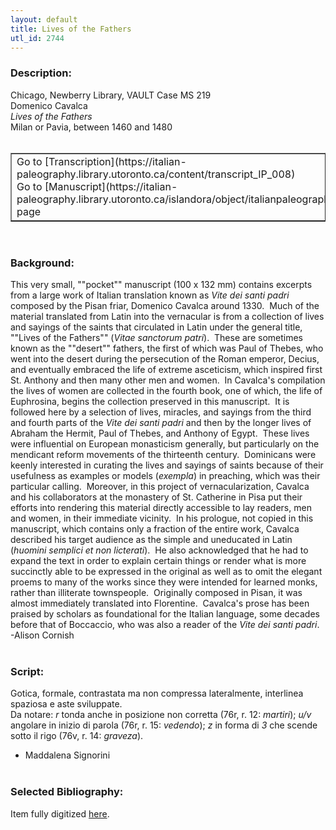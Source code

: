 ```yaml
---
layout: default
title: Lives of the Fathers
utl_id: 2744
---
```


### Description:

Chicago, Newberry Library, VAULT Case MS 219<br>
Domenico Cavalca<br>
_Lives of the Fathers_<br>
Milan or Pavia, between 1460 and 1480<br>
 <br>
<table border=""0.5"" cellpadding=""1"" cellspacing=""1"" style=""width: 200px; background-color:#F8F8F8;""><tbody><tr><td>Go to [Transcription](https://italian-paleography.library.utoronto.ca/content/transcript_IP_008)<br>
Go to [Manuscript](https://italian-paleography.library.utoronto.ca/islandora/object/italianpaleography%3AIP_008) page</td></tr></tbody></table> <br>


### Background:

This very small, ""pocket"" manuscript (100 x 132 mm) contains excerpts from a large work of Italian translation known as _Vite dei santi padri_ composed by the Pisan friar, Domenico Cavalca around 1330.  Much of the material translated from Latin into the vernacular is from a collection of lives and sayings of the saints that circulated in Latin under the general title, ""Lives of the Fathers"" (_Vitae sanctorum patri_).  These are sometimes known as the ""desert"" fathers, the first of which was Paul of Thebes, who went into the desert during the persecution of the Roman emperor, Decius, and eventually embraced the life of extreme asceticism, which inspired first St. Anthony and then many other men and women.  In Cavalca's compilation the lives of women are collected in the fourth book, one of which, the life of Euphrosina, begins the collection preserved in this manuscript.  It is followed here by a selection of lives, miracles, and sayings from the third and fourth parts of the _Vite dei santi padri_ and then by the longer lives of Abraham the Hermit, Paul of Thebes, and Anthony of Egypt.  These lives were influential on European monasticism generally, but particularly on the mendicant reform movements of the thirteenth century.  Dominicans were keenly interested in curating the lives and sayings of saints because of their usefulness as examples or models (_exempla_) in preaching, which was their particular calling.  Moreover, in this project of vernacularization, Cavalca and his collaborators at the monastery of St. Catherine in Pisa put their efforts into rendering this material directly accessible to lay readers, men and women, in their immediate vicinity.  In his prologue, not copied in this manuscript, which contains only a fraction of the entire work, Cavalca described his target audience as the simple and uneducated in Latin (_huomini semplici et non licterati_).  He also acknowledged that he had to expand the text in order to explain certain things or render what is more succinctly able to be expressed in the original as well as to omit the elegant proems to many of the works since they were intended for learned monks, rather than illiterate townspeople.  Originally composed in Pisan, it was almost immediately translated into Florentine.  Cavalca's prose has been praised by scholars as foundational for the Italian language, some decades before that of Boccaccio, who was also a reader of the _Vite dei santi padri_. <br>
-Alison Cornish<br>
 <br>


### Script:

Gotica, formale, contrastata ma non compressa lateralmente, interlinea spaziosa e aste sviluppate.<br>
Da notare: _r_ tonda anche in posizione non corretta (76r, r. 12: _martiri_); _u/v_ angolare in inizio di parola (76r, r. 15: _vedendo_); _z_ in forma di _3_ che scende sotto il rigo (76v, r. 14: _graveza_).<br>
- Maddalena Signorini<br>
 <br>


### Selected Bibliography:

Item fully digitized [here](http://collections.carli.illinois.edu/cdm/ref/collection/nby_dig/id/14975).<br>
